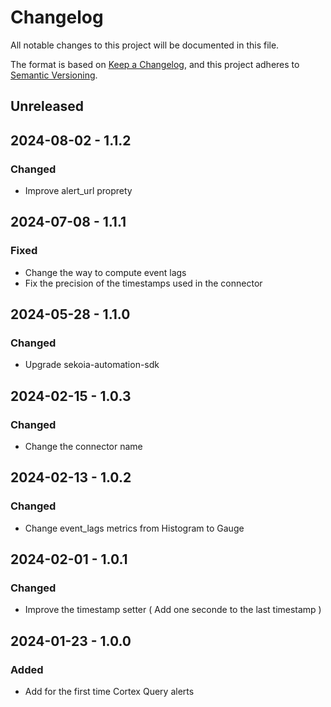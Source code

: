# Changelog

All notable changes to this project will be documented in this file.

The format is based on [Keep a Changelog](https://keepachangelog.com/en/1.0.0/),
and this project adheres to [Semantic Versioning](https://semver.org/spec/v2.0.0.html).

## Unreleased

## 2024-08-02 - 1.1.2

### Changed

- Improve alert_url proprety

## 2024-07-08 - 1.1.1

### Fixed

- Change the way to compute event lags
- Fix the precision of the timestamps used in the connector

## 2024-05-28 - 1.1.0

### Changed

- Upgrade sekoia-automation-sdk

## 2024-02-15 - 1.0.3

### Changed

- Change the connector name

## 2024-02-13 - 1.0.2

### Changed

- Change event_lags metrics from Histogram to Gauge

## 2024-02-01 - 1.0.1

### Changed

- Improve the timestamp setter ( Add one seconde to the last timestamp )

## 2024-01-23 - 1.0.0

### Added

- Add for the first time Cortex Query alerts
